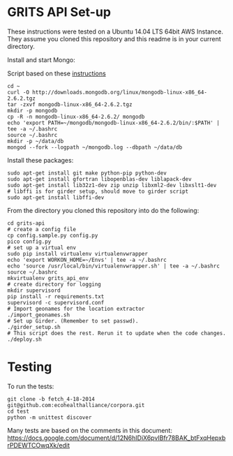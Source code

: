 GRITS API Set-up
================

These instructions were tested on a Ubuntu 14.04 LTS 64bit AWS Instance.
They assume you cloned this repository and this readme is in your current directory.

Install and start Mongo:

Script based on these [instructions](http://docs.mongodb.org/manual/tutorial/install-mongodb-on-linux/)

    cd ~
    curl -O http://downloads.mongodb.org/linux/mongodb-linux-x86_64-2.6.2.tgz
    tar -zxvf mongodb-linux-x86_64-2.6.2.tgz
    mkdir -p mongodb
    cp -R -n mongodb-linux-x86_64-2.6.2/ mongodb
    echo 'export PATH=~/mongodb/mongodb-linux-x86_64-2.6.2/bin/:$PATH' | tee -a ~/.bashrc
    source ~/.bashrc
    mkdir -p ~/data/db
    mongod --fork --logpath ~/mongodb.log --dbpath ~/data/db

Install these packages:

    sudo apt-get install git make python-pip python-dev
    sudo apt-get install gfortran libopenblas-dev liblapack-dev
    sudo apt-get install lib32z1-dev zip unzip libxml2-dev libxslt1-dev
    # libffi is for girder setup, should move to girder script
    sudo apt-get install libffi-dev

From the directory you cloned this repository into do the following:

    cd grits-api
    # create a config file
    cp config.sample.py config.py
    pico config.py
    # set up a virtual env
    sudo pip install virtualenv virtualenvwrapper
    echo 'export WORKON_HOME=~/Envs' | tee -a ~/.bashrc
    echo 'source /usr/local/bin/virtualenvwrapper.sh' | tee -a ~/.bashrc
    source ~/.bashrc
    mkvirtualenv grits_api_env
    # create directory for logging
    mkdir supervisord
    pip install -r requirements.txt
    supervisord -c supervisord.conf
    # Import geonames for the location extractor
    ./import_geonames.sh
    # Set up Girder. (Remember to set passwd).
    ./girder_setup.sh
    # This script does the rest. Rerun it to update when the code changes.
    ./deploy.sh

Testing
=======

To run the tests:

    git clone -b fetch_4-18-2014 git@github.com:ecohealthalliance/corpora.git
    cd test
    python -m unittest discover

Many tests are based on the comments in this document:
https://docs.google.com/document/d/12N6hIDiX6pvIBfr78BAK_btFxqHepxbrPDEWTCOwqXk/edit
